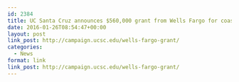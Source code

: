 ```yaml
---
id: 2384
title: UC Santa Cruz announces $560,000 grant from Wells Fargo for coastal sustainability graduate program and fellowships
date: 2016-01-26T08:54:47+00:00
layout: post
link_post: http://campaign.ucsc.edu/wells-fargo-grant/
categories:
  - News
format: link
link_post: http://campaign.ucsc.edu/wells-fargo-grant/
---
```

